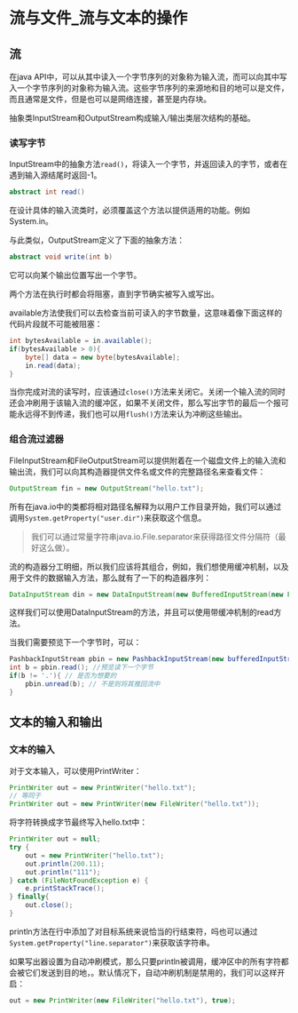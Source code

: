 # 流与文件\_流与文本的操作

## 流

在java API中，可以从其中读入一个字节序列的对象称为输入流，而可以向其中写入一个字节序列的对象称为输入流。这些字节序列的来源地和目的地可以是文件，而且通常是文件，但是也可以是网络连接，甚至是内存块。

抽象类InputStream和OutputStream构成输入/输出类层次结构的基础。

### 读写字节

InputStream中的抽象方法`read()`，将读入一个字节，并返回读入的字节，或者在遇到输入源结尾时返回-1。

```java
abstract int read()
```

在设计具体的输入流类时，必须覆盖这个方法以提供适用的功能。例如System.in。

与此类似，OutputStream定义了下面的抽象方法：

```java
abstract void write(int b)
```

它可以向某个输出位置写出一个字节。

两个方法在执行时都会将阻塞，直到字节确实被写入或写出。

available方法使我们可以去检查当前可读入的字节数量，这意味着像下面这样的代码片段就不可能被阻塞：

```java
int bytesAvailable = in.available();
if(bytesAvailable > 0){
    byte[] data = new byte[bytesAvailable];
    in.read(data);
}
```

当你完成对流的读写时，应该通过`close()`方法来关闭它。关闭一个输入流的同时还会冲刷用于该输入流的缓冲区，如果不关闭文件，那么写出字节的最后一个报可能永远得不到传递，我们也可以用`flush()`方法来认为冲刷这些输出。

### 组合流过滤器

FileInputStream和FileOutputStream可以提供附着在一个磁盘文件上的输入流和输出流，我们可以向其构造器提供文件名或文件的完整路径名来查看文件：

```java
OutputStream fin = new OutputStream("hello.txt");
```

所有在java.io中的类都将相对路径名解释为以用户工作目录开始，我们可以通过调用`System.getProperty("user.dir")`来获取这个信息。

> 我们可以通过常量字符串java.io.File.separator来获得路径文件分隔符（最好这么做）。

流的构造器分工明细，所以我们应该将其组合，例如，我们想使用缓冲机制，以及用于文件的数据输入方法，那么就有了一下的构造器序列：

```java
DataInputStream din = new DataInputStream(new BufferedInputStream(new FileInputStream()));
```

这样我们可以使用DataInputStream的方法，并且可以使用带缓冲机制的read方法。

当我们需要预览下一个字节时，可以：

```java
PashbackInputStream pbin = new PashbackInputStream(new bufferedInputStream(new FileInputStream()));
int b = pbin.read(); //预览读下一个字节
if(b != '.'){ // 是否为想要的
    pbin.unread(b); // 不是则将其推回流中
}
```

## 文本的输入和输出

### 文本的输入

对于文本输入，可以使用PrintWriter：

```java
PrintWriter out = new PrintWriter("hello.txt");
// 等同于
PrintWriter out = new PrintWriter(new FileWriter("hello.txt"));
```

将字符转换成字节最终写入hello.txt中：

```java
PrintWriter out = null;
try {
    out = new PrintWriter("hello.txt");
    out.println(200.11);
    out.println("111");
} catch (FileNotFoundException e) {
    e.printStackTrace();
} finally{
    out.close();
}
```

println方法在行中添加了对目标系统来说恰当的行结束符，吗也可以通过`System.getProperty("line.separator")`来获取该字符串。

如果写出器设置为自动冲刷模式，那么只要println被调用，缓冲区中的所有字符都会被它们发送到目的地，。默认情况下，自动冲刷机制是禁用的，我们可以这样开启：

```java
out = new PrintWriter(new FileWriter("hello.txt"), true);
```



